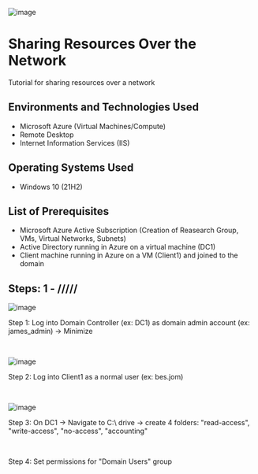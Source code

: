 
![image](https://github.com/jameswsm/sharing-resources/assets/170709350/ad40a500-1383-4130-88e8-f5bbd20feaf2)
</p>

<h1>Sharing Resources Over the Network</h1>
Tutorial for sharing resources over a network<br />

<h2>Environments and Technologies Used</h2>

- Microsoft Azure (Virtual Machines/Compute)
- Remote Desktop
- Internet Information Services (IIS)

<h2>Operating Systems Used </h2>

- Windows 10</b> (21H2)

<h2>List of Prerequisites</h2>

- Microsoft Azure Active Subscription (Creation of Reasearch Group, VMs, Virtual Networks, Subnets)
- Active Directory running in Azure on a virtual machine (DC1)
- Client machine running in Azure on a VM (Client1) and joined to the domain

<h2>Steps: 1 - /////</h2>

![image](https://github.com/jameswsm/sharing-resources/assets/170709350/ccda024f-0d67-4522-ab7d-dc5651e503be)
<p>
Step 1: Log into Domain Controller (ex: DC1) as domain admin account (ex: james_admin) -> Minimize
</p>
<br />

![image](https://github.com/jameswsm/sharing-resources/assets/170709350/8a104b12-8520-42cb-83b4-a849a9462883)
<p>
Step 2: Log into Client1 as a normal user (ex: bes.jom)
</p>
<br />

![image](https://github.com/jameswsm/sharing-resources/assets/170709350/ef6162c1-f237-43f6-9927-dc76ebed2ea4)
<p>
Step 3: On DC1 -> Navigate to C:\  drive -> create 4 folders: "read-access", "write-access", "no-access", "accounting"
</p>
<br />


<p>
Step 4: Set permissions for "Domain Users" group
</p>
<br />
